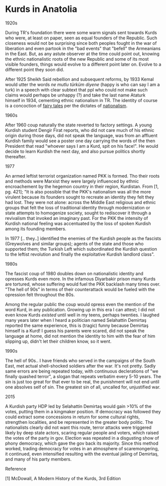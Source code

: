 # Kurds in Anatolia

1920s

During TR's foundation there were some warm signals sent towards Kurds
who were, at least on paper, seen as equal founders of the
Republic. Such closeness would not be surprising since both peoples
fought in the war of liberation and even partook in the "bad events"
that "befell" the Armeanians in the East. But, as any astute observer
at the time could point out, knowing the ethnic nationalistic roots of
the new Republic and some of its most visible founders, things would
evolve to a different point later on. Evolve to a different point they
soon did.

After 1925 Sheikh Said rebellion and subsequent reforms, by 1933 Kemal
would utter the words *ne mutlu türküm diyene* (happy is who can say I
am a turk) in a speech with clear subtext that ppl who could not make
such claims would perhaps be unhappy (?) and take the last name
Ataturk himself in 1934, cementing ethnic nationalism in TR. The
identity of course is a concoction of [fairy tales](../../2020/04/turks-culture-national-narrative.md#identity)
per the dictates of [nationalism](../../2013/03/nations-and-nationalism-gellner.md#invention).

1960s

After 1960 coup naturally the state reverted to factory settings. A
young Kurdish student Dengir Firat reports, who did not care much of
his ethnic origin during those days, did not speak the language, was
from an affluent Kurdish family would see a poster one day carrying
the words of the then President that read "whoever says I am a Kurd,
spit on his face!". He would decide to learn Kurdish the next day, and
also pursue politics shortly thereafter.

1977

An armed leftist terrorist organization named PKK is formed. Tho their
roots and methods were Marxist they were largely influenced by ethnic
encroachement by the hegemon country in their region, Kurdistan. From
[1, pg. 421]; "It is also possible that the PKK's nationalism was all
the more virulent because its founders sought to recreate an identity
they felt they had lost. They were not alone: across the Middle East
religious and ethnic groups that felt the loss of traditional identity
through modernization or state attempts to homogenize society, sought
to rediscover it through a revivalism that invoked an imaginary
past. For the PKK the intensity of Kurdish national feeling was
accentuated by the loss of spoken Kurdish among its founding members.

In 1977 [.. they..] identified the enemies of the Kurdish people as
the fascists (Greywolves and similar groups); agents of the state and
those who supported them; the Turkish Left which subordinated the
Kurdish question to the leftist revolution and finally the
exploitative Kurdish landlord class".

1980s

The fascist coup of 1980 doubles down on nationalistic identity and
opresses Kurds even more. In the infamous Diyarbakir prison many Kurds
are tortured, whose suffering would fuel the PKK backlash many times
over. "The hell of 90s" in terms of their counterattack would be
fueled with the opression felt throughout the 80s.

<a name='opressword'/>

Among the regular public the coup would opress even the mention of the
word Kurd, in any publication. Growing up in this era I can attest; I
did not even know Kurds *existed* until well in my teens, perhaps
twenties. I laughed many years later when I heard a politician named
Selahattin Demirtaş reported the same experience, this is (tragic)
funny because Demirtaş himself is a Kurd!  I guess his parents were
scared, did not speak the language at home, did not mention the
identity to him with the fear of him slipping up, didn't let their
children know, so it went.

1990s

The hell of 90s.. I have friends who served in the campaigns of the
South East, met actual shell-shocked soldiers after the war. It's not
pretty. Sadly same errors are being repeated today, with continuous
declerations of "we finally quashed terror", a slogan that repeats
verbatim every 5-10 years. The sin is just too great for that ever to
be real, the punishment will not end until one absolves self of
sin. The greatest sin of all, uncalled for, unjustified war.

2015

A Kurdish party HDP led by Selahattin Demirtaş would gain >10% of the
votes, putting them in a kingmaker position. If democracy was followed
they could extract some concessions in return for some cultural
rights, strengthen localities, and be represented in the greater body
politic. The nationalists clearly did not want this route, terror
attacks were triggered likely by deep state actors, scaring regular
people and voters, which raised the votes of the party in
gov. Election was repeated in a disgusting show of phony democracy,
which gave the gov back its majority. Since this method worked,
trading democracy for votes in an atmosphere of scaremongering, it
continued, even intensified resulting with the eventual jailing of
Demirtaş, and many of his party members.


Reference

[1] McDowall, A Modern History of the Kurds, 3rd Edition
